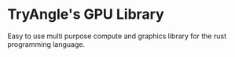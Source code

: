 # TryAngle's GPU Library
Easy to use multi purpose compute and graphics library for the rust programming language.
